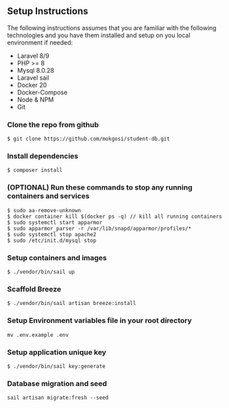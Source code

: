 ## Setup Instructions

The following instructions assumes that you are familiar with the following technologies and you have them installed and setup on you local environment if needed:

- Laravel 8/9
- PHP >= 8
- Mysql 8.0.28
- Laravel sail
- Docker 20
- Docker-Compose
- Node & NPM
- Git

### Clone the repo from github 
```
$ git clone https://github.com/mokgosi/student-db.git
```

### Install dependencies 
```
$ composer install
```

### (OPTIONAL) Run these commands to stop any running containers and services
```
$ sudo aa-remove-unknown
$ docker container kill $(docker ps -q) // kill all running containers
$ sudo systemctl start apparmor 
$ sudo apparmor_parser -r /var/lib/snapd/apparmor/profiles/*
$ sudo systemctl stop apache2
$ sudo /etc/init.d/mysql stop
```

### Setup containers and images
```
$ ./vendor/bin/sail up 
```

### Scaffold Breeze
```
$ ./vendor/bin/sail artisan breeze:install 
```

### Setup Environment variables file in your root directory
```
mv .env.example .env
```

### Setup application unique key
```
$ ./vendor/bin/sail key:generate 
```

### Database migration and seed
```
sail artisan migrate:fresh --seed
```

